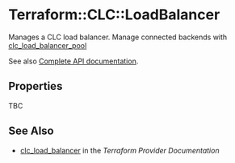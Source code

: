# Terraform::CLC::LoadBalancer

Manages a CLC load balancer. Manage connected backends with [clc_load_balancer_pool](load_balancer_pool.html)

See also [Complete API documentation](https://www.ctl.io/api-docs/v2/#shared-load-balancer).

## Properties

TBC

## See Also

* [clc_load_balancer](https://www.terraform.io/docs/providers/clc/r/load_balancer.html) in the _Terraform Provider Documentation_